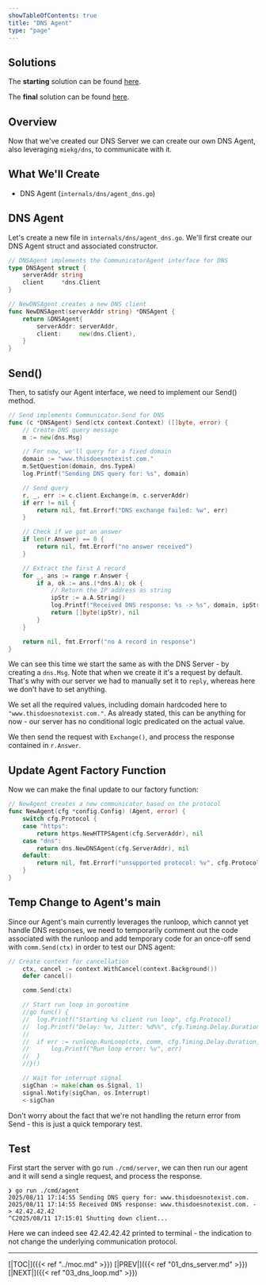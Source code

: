 ```yaml
---
showTableOfContents: true
title: "DNS Agent"
type: "page"
---
```

## Solutions
The **starting** solution can be found [here](https://github.com/faanross/workshop_antisyphon_18092025/tree/main/Lesson07_Begin).

The **final** solution can be found [here](https://github.com/faanross/workshop_antisyphon_18092025/tree/main/Lesson07_Done).


## Overview
Now that we've created our DNS Server we can create our own DNS Agent, also leveraging `miekg/dns`, to communicate with it.


## What We'll Create
- DNS Agent  (`internals/dns/agent_dns.go`)



## DNS Agent

Let's create a new file in `internals/dns/agent_dns.go`. We'll first create our DNS Agent struct and associated constructor.

```go
// DNSAgent implements the CommunicatorAgent interface for DNS
type DNSAgent struct {
	serverAddr string
	client     *dns.Client
}

// NewDNSAgent creates a new DNS client
func NewDNSAgent(serverAddr string) *DNSAgent {
	return &DNSAgent{
		serverAddr: serverAddr,
		client:     new(dns.Client),
	}
}

```


## Send()

Then, to satisfy our Agent interface, we need to implement our Send() method.

```go
// Send implements Communicator.Send for DNS
func (c *DNSAgent) Send(ctx context.Context) ([]byte, error) {
	// Create DNS query message
	m := new(dns.Msg)

	// For now, we'll query for a fixed domain
	domain := "www.thisdoesnotexist.com."
	m.SetQuestion(domain, dns.TypeA)
	log.Printf("Sending DNS query for: %s", domain)

	// Send query
	r, _, err := c.client.Exchange(m, c.serverAddr)
	if err != nil {
		return nil, fmt.Errorf("DNS exchange failed: %w", err)
	}

	// Check if we got an answer
	if len(r.Answer) == 0 {
		return nil, fmt.Errorf("no answer received")
	}

	// Extract the first A record
	for _, ans := range r.Answer {
		if a, ok := ans.(*dns.A); ok {
			// Return the IP address as string
			ipStr := a.A.String()
			log.Printf("Received DNS response: %s -> %s", domain, ipStr)
			return []byte(ipStr), nil
		}
	}

	return nil, fmt.Errorf("no A record in response")
}
```



We can see this time we start the same as with the DNS Server - by creating a `dns.Msg`. Note that when we create it it's a request by default. That's why with our server we had to manually set it to `reply`, whereas here we don't have to set anything.

We set all the required values, including domain hardcoded here to  `"www.thisdoesnotexist.com."`. As already stated, this can be anything for now - our server has no conditional logic predicated on the actual value.

We then send the request with `Exchange()`, and process the response contained in `r.Answer`.







## Update Agent Factory Function

Now we can make the final update to our factory function:
```go
// NewAgent creates a new communicator based on the protocol
func NewAgent(cfg *config.Config) (Agent, error) {
	switch cfg.Protocol {
	case "https":
		return https.NewHTTPSAgent(cfg.ServerAddr), nil
	case "dns":
		return dns.NewDNSAgent(cfg.ServerAddr), nil
	default:
		return nil, fmt.Errorf("unsupported protocol: %v", cfg.Protocol)
	}
}
```





## Temp Change to Agent's main

Since our Agent's main currently leverages the runloop, which cannot yet handle DNS responses, we need to temporarily comment out the code associated with the runloop and add temporary code for an once-off send with `comm.Send(ctx)` in order to test our DNS agent:


```go
// Create context for cancellation
	ctx, cancel := context.WithCancel(context.Background())
	defer cancel()

	comm.Send(ctx)

	// Start run loop in goroutine
	//go func() {
	//	log.Printf("Starting %s client run loop", cfg.Protocol)
	//	log.Printf("Delay: %v, Jitter: %d%%", cfg.Timing.Delay.Duration, cfg.Timing.Jitter)
	//
	//	if err := runloop.RunLoop(ctx, comm, cfg.Timing.Delay.Duration, cfg.Timing.Jitter); err != nil {
	//		log.Printf("Run loop error: %v", err)
	//	}
	//}()

	// Wait for interrupt signal
	sigChan := make(chan os.Signal, 1)
	signal.Notify(sigChan, os.Interrupt)
	<-sigChan
```


Don't worry about the fact that we're not handling the return error from Send - this is just a quick temporary test.


## Test

First start the server with go run `./cmd/server`, we can then run our agent and it will send a single request, and process the response.


```shell
❯ go run ./cmd/agent
2025/08/11 17:14:55 Sending DNS query for: www.thisdoesnotexist.com.
2025/08/11 17:14:55 Received DNS response: www.thisdoesnotexist.com. -> 42.42.42.42
^C2025/08/11 17:15:01 Shutting down client...

```


Here we can indeed see 42.42.42.42 printed to terminal - the indication to not change the underlying communication protocol.



___
[|TOC|]({{< ref "../moc.md" >}})
[|PREV|]({{< ref "01_dns_server.md" >}})
[|NEXT|]({{< ref "03_dns_loop.md" >}})